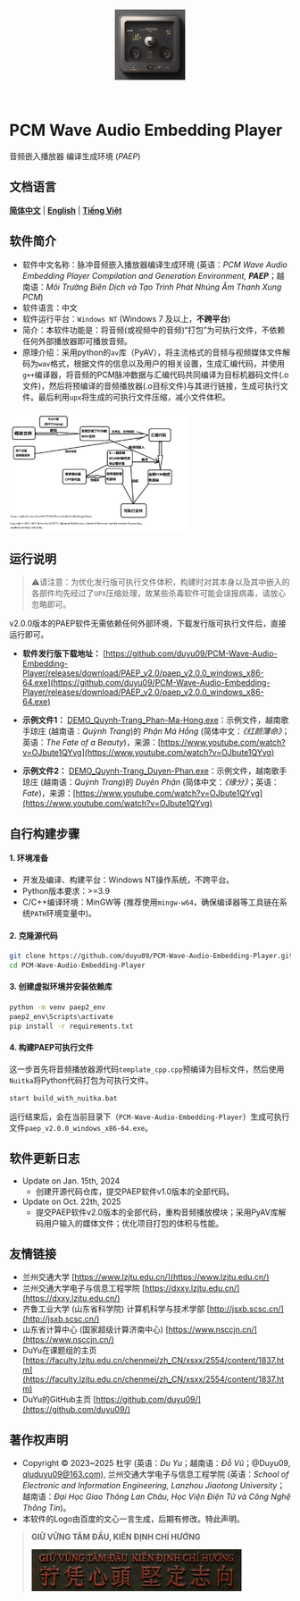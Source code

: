 <p align="center">
  <br>
  <img alt="paep_logo" src="./images/paep_logo.png" style="width:25%;">
</p>
<br>

# PCM Wave Audio Embedding Player

音频嵌入播放器 编译生成环境 (_PAEP_)

## 文档语言

[**简体中文**](./README.md) | [**English**](./README.en.md) | [**Tiếng Việt**](./README.vi.md)

## 软件简介

- 软件中文名称：脉冲音频嵌入播放器编译生成环境 (英语：_PCM Wave Audio Embedding Player Compilation and Generation Environment, **PAEP**_；越南语：_Môi Trường Biên Dịch và Tạo Trình Phát Nhúng Âm Thanh Xung PCM_)
- 软件语言：中文
- 软件运行平台：`Windows NT` (Windows 7 及以上，**不跨平台**)
- 简介：本软件功能是：将音频(或视频中的音频)“打包”为可执行文件，不依赖任何外部播放器即可播放音频。
- 原理介绍：采用python的`av`库（PyAV），将主流格式的音频与视频媒体文件解码为`wav`格式，根据文件的信息以及用户的相关设置，生成汇编代码，并使用`g++`编译器，将音频的PCM脉冲数据与汇编代码共同编译为目标机器码文件(.o文件)，然后将预编译的音频播放器(.o目标文件)与其进行链接，生成可执行文件。最后利用`upx`将生成的可执行文件压缩，减小文件体积。

<img alt="arch_of_paep_v2 0" src="./images/paep_architecture.png" style="width:63%;">

## 运行说明

> ⚠️请注意：为优化发行版可执行文件体积，构建时对其本身以及其中嵌入的各部件均先经过了`UPX`压缩处理，故某些杀毒软件可能会误报病毒，请放心忽略即可。

v2.0.0版本的PAEP软件无需依赖任何外部环境，下载发行版可执行文件后，直接运行即可。

- **软件发行版下载地址：** [https://github.com/duyu09/PCM-Wave-Audio-Embedding-Player/releases/download/PAEP_v2.0/paep_v2.0.0_windows_x86-64.exe](https://github.com/duyu09/PCM-Wave-Audio-Embedding-Player/releases/download/PAEP_v2.0/paep_v2.0.0_windows_x86-64.exe)

- **示例文件1：** [DEMO_Quynh-Trang_Phan-Ma-Hong.exe](https://github.com/duyu09/PCM-Wave-Audio-Embedding-Player/releases/download/PAEP_v2.0/DEMO_Quynh-Trang_Phan-Ma-Hong.exe)：示例文件，越南歌手琼庄 (越南语：_Quỳnh Trang_)的 _Phận Má Hồng_ (简体中文：_《红颜薄命》_；英语：_The Fate of a Beauty_)，来源：[https://www.youtube.com/watch?v=OJbute1QYvg](https://www.youtube.com/watch?v=OJbute1QYvg)

- **示例文件2：** [DEMO_Quynh-Trang_Duyen-Phan.exe](https://github.com/duyu09/PCM-Wave-Audio-Embedding-Player/releases/download/PAEP_v2.0/DEMO_Quynh-Trang_Duyen-Phan.exe)：示例文件，越南歌手琼庄 (越南语：_Quỳnh Trang_)的 _Duyên Phận_ (简体中文：_《缘分》_；英语：_Fate_)，来源：[https://www.youtube.com/watch?v=OJbute1QYvg](https://www.youtube.com/watch?v=OJbute1QYvg)

## 自行构建步骤

#### 1. 环境准备

- 开发及编译、构建平台：Windows NT操作系统，不跨平台。
- Python版本要求：>=3.9
- C/C++编译环境：MinGW等 (推荐使用`mingw-w64`，确保编译器等工具链在系统`PATH`环境变量中)。

#### 2. 克隆源代码

```bash
git clone https://github.com/duyu09/PCM-Wave-Audio-Embedding-Player.git
cd PCM-Wave-Audio-Embedding-Player
```

#### 3. 创建虚拟环境并安装依赖库

```bash
python -m venv paep2_env
paep2_env\Scripts\activate
pip install -r requirements.txt
```

#### 4. 构建PAEP可执行文件

这一步首先将音频播放器源代码`template_cpp.cpp`预编译为目标文件，然后使用`Nuitka`将Python代码打包为可执行文件。

```bash
start build_with_nuitka.bat
```

运行结束后，会在当前目录下（`PCM-Wave-Audio-Embedding-Player`）生成可执行文件`paep_v2.0.0_windows_x86-64.exe`。

## 软件更新日志

- Update on Jan. 15th, 2024
  - 创建开源代码仓库，提交PAEP软件v1.0版本的全部代码。
- Update on Oct. 22th, 2025
  - 提交PAEP软件v2.0版本的全部代码，重构音频播放模块；采用PyAV库解码用户输入的媒体文件；优化项目打包的体积与性能。

## 友情链接

- 兰州交通大学 [https://www.lzjtu.edu.cn/](https://www.lzjtu.edu.cn/)
- 兰州交通大学电子与信息工程学院 [https://dxxy.lzjtu.edu.cn/](https://dxxy.lzjtu.edu.cn/)
- 齐鲁工业大学 (山东省科学院) 计算机科学与技术学部 [http://jsxb.scsc.cn/](http://jsxb.scsc.cn/)
- 山东省计算中心 (国家超级计算济南中心) [https://www.nsccjn.cn/](https://www.nsccjn.cn/)
- DuYu在课题组的主页 [https://faculty.lzjtu.edu.cn/chenmei/zh_CN/xsxx/2554/content/1837.htm](https://faculty.lzjtu.edu.cn/chenmei/zh_CN/xsxx/2554/content/1837.htm)
- DuYu的GitHub主页 [https://github.com/duyu09/](https://github.com/duyu09/)

## 著作权声明

- Copyright &copy; 2023~2025 杜宇 (英语：_Du Yu_；越南语：_Đỗ Vũ_；@Duyu09, <qluduyu09@163.com>), 兰州交通大学电子与信息工程学院 (英语：_School of Electronic and Information Engineering, Lanzhou Jiaotong University_；越南语：_Đại Học Giao Thông Lan Châu, Học Viện Điện Tử và Công Nghệ Thông Tin_)。
- 本软件的Logo由百度的文心一言生成，后期有修改。特此声明。

> **GIỮ VỮNG TÂM ĐẦU, KIÊN ĐỊNH CHÍ HƯỚNG**
> 
> <img alt="GIỮ VỮNG TÂM ĐẦU, KIÊN ĐỊNH CHÍ HƯỚNG" src="./images/GVTD-KDCH-Metallic.jpg" style="width:81%;">
> 

